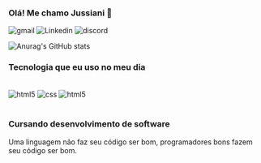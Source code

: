### Olá! Me chamo Jussiani 🙂 
![gmail](https://img.shields.io/badge/Gmail-D14836?style=for-the-badge&logo=gmail&logoColor=white) 
![Linkedin](https://img.shields.io/badge/LinkedIn-0077B5?style=for-the-badge&logo=linkedin&logoColor=white) 
![discord](https://img.shields.io/badge/Discord-7289DA?style=for-the-badge&logo=discord&logoColor=white) 

![Anurag's GitHub stats](https://github-readme-stats.vercel.app/api?username=Si-jkln&show_icons=true&theme=radical)
### Tecnologia que eu uso no meu dia
<div style="display:inline_block"></br>
<img align="center" alt=html5 src="https://img.shields.io/badge/HTML5-E34F26?style=for-the-badge&logo=html5&logoColor=white%22%3E">
<img align="center" alt=css src="https://img.shields.io/badge/CSS3-1572B6?style=for-the-badge&logo=css3&logoColor=white%22%3E">
<img align="center" alt=html5 src="https://img.shields.io/badge/JavaScript-F7DF1E?style=for-the-badge&logo=javascript&logoColor=black%22%3E">
</div></br>

### <b>Cursando desenvolvimento de software</b></br>
Uma linguagem não faz seu código ser bom, programadores bons fazem seu código ser bom.
